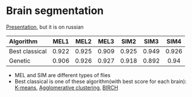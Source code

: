 # Brain segmentation

[Presentation](https://docs.google.com/presentation/d/1RexJKJhKoz3l7kB0DZQ_h-yEBJ2Py50UVGyMlsiq0cQ/edit?usp=sharing), but it is on russian

| Algorithm      |  MEL1  |  MEL2  |  MEL3  |  SIM2  |  SIM3  |  SIM4  |
| :---           | :----: | :----: | :----: | :----: | :----: | :----: |
| Best classical | 0.922  | 0.925  | 0.909  | 0.925  | 0.949  | 0.926  |
| Genetic        | 0.906  | 0.926  | 0.927  | 0.918  | 0.892  | 0.94   |

* MEL and SIM are different types of flies
* Best classical is one of these algorithm(with best score for each brain): [K-means](https://scikit-learn.org/stable/modules/clustering.html#k-means), [Agglomerative clustering](https://scikit-learn.org/stable/modules/clustering.html#hierarchical-clustering), [BIRCH](https://scikit-learn.org/stable/modules/clustering.html#birch)
 
